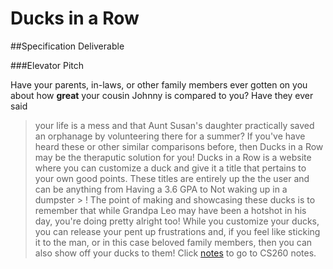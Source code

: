 # Ducks in a Row

##Specification Deliverable

###Elevator Pitch

Have your parents, in-laws, or other family members ever gotten on you about how **great** your cousin Johnny is compared to you? Have they ever said 
> your life is a mess 
 and that Aunt Susan's daughter practically saved an orphanage by volunteering there for a summer? If you've have heard these or other similar comparisons before, then Ducks in a Row may be the theraputic solution for you! Ducks in a Row is a website where you can customize a duck and give it a title that pertains to your own good points. These titles are entirely up the the user and can be anything from 
>Having a 3.6 GPA 
 to 
>Not waking up in a dumpster >
 ! The point of making and showcasing these ducks is to remember that while Grandpa Leo may have been a hotshot in his day, you're doing pretty alright too! While you customize your ducks, you can release your pent up frustrations and, if you feel like sticking it to the man, or in this case beloved family members, then you can also show off your ducks to them!
 Click [notes](https://github.com/CelestialOkamii/startup/blob/main/notes.md) to go to CS260 notes.